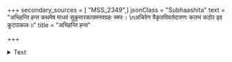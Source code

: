+++
secondary_sources = [ "MSS_2349",]
jsonClass = "Subhaashita"
text = "अभिहन्ति हन्त कथमेष माधवं सुकुमारकायमनवग्रहः स्मरः।  \nअचिरेण वैकृतविवर्तदारुणः कलभं कठोर इव कूटपाकलः॥"
title = "अभिहन्ति हन्त"

+++

<details><summary>Text</summary>

अभिहन्ति हन्त कथमेष माधवं सुकुमारकायमनवग्रहः स्मरः।  
अचिरेण वैकृतविवर्तदारुणः कलभं कठोर इव कूटपाकलः॥
</details>
